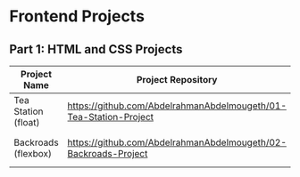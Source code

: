 # Frontend Projects

## Part 1: HTML and CSS Projects

Project Name  | Project Repository | Netlify Link
------------- | --------------- | ------------
Tea Station (float)   | https://github.com/AbdelrahmanAbdelmougeth/01-Tea-Station-Project | https://chic-syrniki-a4f0ba.netlify.app/
Backroads (flexbox)   |https://github.com/AbdelrahmanAbdelmougeth/02-Backroads-Project | https://famous-bavarois-c4bcf2.netlify.app/
